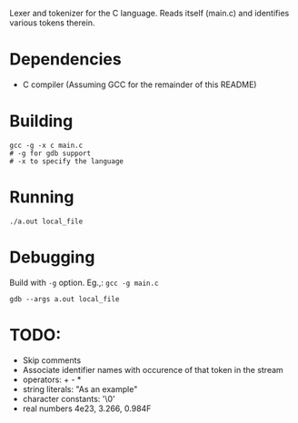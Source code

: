 Lexer and tokenizer for the C language.
Reads itself (main.c) and identifies various tokens therein.

# Dependencies
- C compiler (Assuming GCC for the remainder of this README)

# Building
```
gcc -g -x c main.c
# -g for gdb support
# -x to specify the language
```

# Running
```
./a.out local_file
```

# Debugging
Build with `-g` option.  Eg.,: `gcc -g main.c`

```
gdb --args a.out local_file
```

# TODO:
- Skip comments
- Associate identifier names with occurence of that token in the stream
- operators: + - *
- string literals: "As an example"
- character constants: '\0'
- real numbers 4e23, 3.266, 0.984F